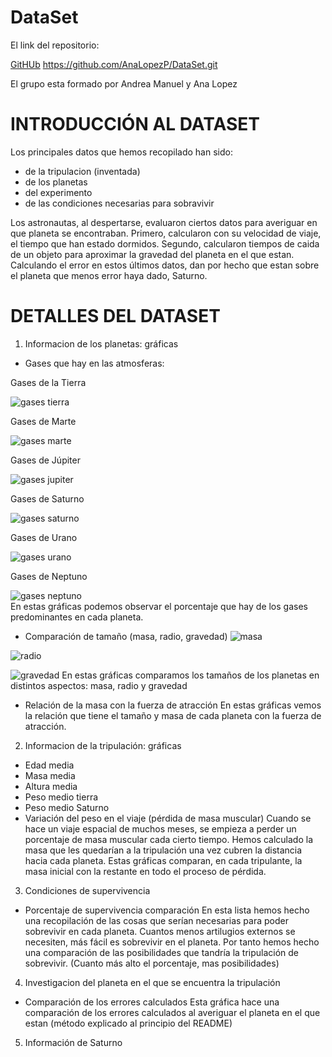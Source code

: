 # DataSet

El link del repositorio:

[GitHUb](https://github.com/AnaLopezP/DataSet.git)
https://github.com/AnaLopezP/DataSet.git

El grupo esta formado por Andrea Manuel y Ana Lopez

# INTRODUCCIÓN AL DATASET

Los principales datos que hemos recopilado han sido:
- de la tripulacion (inventada)
- de los planetas
- del experimento
- de las condiciones necesarias para sobravivir

Los astronautas, al despertarse, evaluaron ciertos datos para averiguar en que planeta se encontraban. Primero, calcularon con su velocidad de viaje, el tiempo que han estado dormidos. Segundo, calcularon tiempos de caida de un objeto para aproximar la gravedad del planeta en el que estan. Calculando el error en estos últimos datos, dan por hecho que estan sobre el planeta que menos error haya dado, Saturno.

# DETALLES DEL DATASET

1) Informacion de los planetas: gráficas
  - Gases que hay en las atmosferas:
  
  Gases de la Tierra                                             
  
  ![gases tierra](/Graficas/Gases/gases_tierra.jpg)                 
  
  
  Gases de Marte
  
  ![gases marte](/Graficas/Gases/gases-marte.jpg)
  
  
  Gases de Júpiter
  
  ![gases jupiter](/Graficas/Gases/gases-jupiter.jpg)
  
  
  Gases de Saturno                                                                     
  
  ![gases saturno](/Graficas/Gases/gases-saturno.jpg)                                             
  
  
   Gases de Urano  
   
   ![gases urano](/Graficas/Gases/gases-urano.jpg) 
   
   Gases de Neptuno
   
   ![gases neptuno](/Graficas/Gases/gases-neptuno.jpg)   
        En estas gráficas podemos observar el porcentaje que hay de los gases predominantes en cada planeta.
  - Comparación de tamaño (masa, radio, gravedad)
  ![masa](/Graficas/masa.jpg)
  
  ![radio](/Graficas/radio.jpg)
  
  ![gravedad](/Graficas/gravedad.jpg)
        En estas gráficas comparamos los tamaños de los planetas en distintos aspectos: masa, radio y gravedad
  - Relación de la masa con la fuerza de atracción
        En estas gráficas vemos la relación que tiene el tamaño y masa de cada planeta con la fuerza de atracción.

2) Informacion de la tripulación: gráficas
  - Edad media
  - Masa media
  - Altura media
  - Peso medio tierra
  - Peso medio Saturno
  - Variación del peso en el viaje (pérdida de masa muscular)
      Cuando se hace un viaje espacial de muchos meses, se empieza a perder un porcentaje de masa muscular cada cierto tiempo. Hemos calculado la masa que les quedarían a la tripulación una vez cubren la distancia hacia cada planeta. Estas gráficas comparan, en cada tripulante, la masa inicial con la restante en todo el proceso de pérdida.
  
3) Condiciones de supervivencia
  - Porcentaje de supervivencia comparación
      En esta lista hemos hecho una recopilación de las cosas que serían necesarias para poder sobrevivir en cada planeta. Cuantos menos artilugios externos se necesiten, más fácil es sobrevivir en el planeta. Por tanto hemos hecho una comparación de las posibilidades que tandría la tripulación de sobrevivir. (Cuanto más alto el porcentaje, mas posibilidades)
      

4) Investigacion del planeta en el que se encuentra la tripulación
  - Comparación de los errores calculados
    Esta gráfica hace una comparación de los errores calculados al averiguar el planeta en el que estan (método explicado al principio del README)
   
5) Información de Saturno
  
